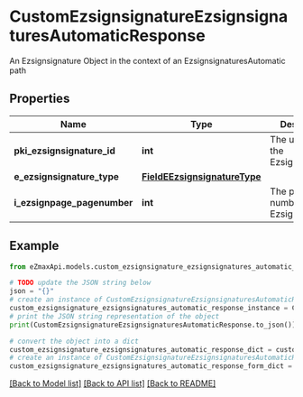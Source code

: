 # CustomEzsignsignatureEzsignsignaturesAutomaticResponse

An Ezsignsignature Object in the context of an EzsignsignaturesAutomatic path

## Properties

Name | Type | Description | Notes
------------ | ------------- | ------------- | -------------
**pki_ezsignsignature_id** | **int** | The unique ID of the Ezsignsignature | 
**e_ezsignsignature_type** | [**FieldEEzsignsignatureType**](FieldEEzsignsignatureType.md) |  | 
**i_ezsignpage_pagenumber** | **int** | The page number in the Ezsigndocument | 

## Example

```python
from eZmaxApi.models.custom_ezsignsignature_ezsignsignatures_automatic_response import CustomEzsignsignatureEzsignsignaturesAutomaticResponse

# TODO update the JSON string below
json = "{}"
# create an instance of CustomEzsignsignatureEzsignsignaturesAutomaticResponse from a JSON string
custom_ezsignsignature_ezsignsignatures_automatic_response_instance = CustomEzsignsignatureEzsignsignaturesAutomaticResponse.from_json(json)
# print the JSON string representation of the object
print(CustomEzsignsignatureEzsignsignaturesAutomaticResponse.to_json())

# convert the object into a dict
custom_ezsignsignature_ezsignsignatures_automatic_response_dict = custom_ezsignsignature_ezsignsignatures_automatic_response_instance.to_dict()
# create an instance of CustomEzsignsignatureEzsignsignaturesAutomaticResponse from a dict
custom_ezsignsignature_ezsignsignatures_automatic_response_form_dict = custom_ezsignsignature_ezsignsignatures_automatic_response.from_dict(custom_ezsignsignature_ezsignsignatures_automatic_response_dict)
```
[[Back to Model list]](../README.md#documentation-for-models) [[Back to API list]](../README.md#documentation-for-api-endpoints) [[Back to README]](../README.md)


